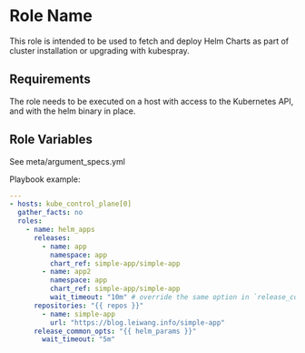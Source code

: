 Role Name
=========

This role is intended to be used to fetch and deploy Helm Charts as part of
cluster installation or upgrading with kubespray.

Requirements
------------

The role needs to be executed on a host with access to the Kubernetes API, and
with the helm binary in place.

Role Variables
--------------

See meta/argument_specs.yml

Playbook example:

```yaml
---
- hosts: kube_control_plane[0]
  gather_facts: no
  roles:
    - name: helm_apps
      releases:
        - name: app
          namespace: app
          chart_ref: simple-app/simple-app
        - name: app2
          namespace: app
          chart_ref: simple-app/simple-app
          wait_timeout: "10m" # override the same option in `release_common_opts`
      repositories: "{{ repos }}"
        - name: simple-app
          url: "https://blog.leiwang.info/simple-app"
      release_common_opts: "{{ helm_params }}"
        wait_timeout: "5m"
```
